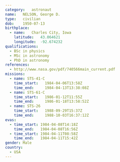 ```yaml
---
category:	astronaut
name:	NELSON, George D.
type:	civilian
dob:	1950-07-13
birthplace:
  - name:	Charles City, Iowa
    latitude:	43.064621
    longitude:	-92.674232
qualifications:
  - BSc in physics
  - MSc in astronomy
  - PhD in astronomy
references:
  - http://www.nasa.gov/pdf/740566main_current.pdf
missions:
  - name: STS-41-C
    time_start:   1984-04-06T13:58Z
    time_end:     1984-04-13T13:38:08Z
  - name: STS-61-C
    time_start:   1986-01-12T11:55Z
    time_end:     1986-01-18T13:58:52Z
  - name: STS-26
    time_start:   1988-09-29T15:37Z
    time_end:     1988-10-03T16:37:12Z
evas:
  - time_start: 1984-04-08T14:18Z
    time_end:   1984-04-08T16:56Z
  - time_start: 1984-04-11T08:58Z
    time_end:   1984-04-11T15:42Z
gender:	Male
country:
  - USA
---
```

